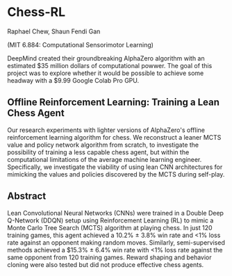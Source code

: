 # Chess-RL
Raphael Chew, Shaun Fendi Gan

(MIT 6.884: Computational Sensorimotor Learning)

DeepMind created their groundbreaking AlphaZero algorithm with an estimated $35 million dollars of computational powwer. The goal of this project was to explore whether it would be possible to achieve some headway with a $9.99 Google Colab Pro GPU. 


## Offline Reinforcement Learning: Training a Lean Chess Agent

Our research experiments with lighter versions of AlphaZero's offline reinforcement learning algorithm for chess. We reconstruct a leaner MCTS value and policy network algorithm from scratch, to investigate the possibility of training a less capable chess agent, but within the computational limitations of the average machine learning engineer. Specifically, we investigate the viability of using lean CNN architectures for mimicking the values and policies discovered by the MCTS during self-play. 

## Abstract
Lean Convolutional Neural Networks (CNNs) were trained in a Double Deep Q-Network (DDQN) setup using Reinforcement Learning (RL) to mimic a Monte Carlo Tree Search (MCTS) algorithm at playing chess. In just 120 training games, this agent achieved a 10.2% ± 3.8% win rate and <1\% loss rate against an opponent making random moves. Similarly, semi-supervised methods achieved a $15.3% ± 6.4% win rate with <1% loss rate against the same opponent from 120 training games. Reward shaping and behavior cloning were also tested but did not produce effective chess agents. 
